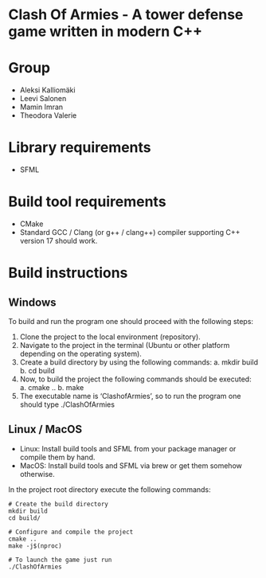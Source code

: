 # Clash Of Armies - A tower defense game written in modern C++

# Group
- Aleksi Kalliomäki
- Leevi Salonen
- Mamin Imran
- Theodora Valerie

# Library requirements

* SFML

# Build tool requirements

* CMake
* Standard GCC / Clang (or g++ / clang++) compiler supporting C++ version 17 should work.

# Build instructions

## Windows

To build and run the program one should proceed with the following steps:
1. Clone the project to the local environment (repository).
2. Navigate to the project in the terminal (Ubuntu or other platform depending on the operating system).
3. Create a build directory by using the following commands:
    a. mkdir build
    b. cd build
4. Now, to build the project the following commands should be executed:
    a. cmake ..
    b. make
5. The executable name is ‘ClashofArmies’, so to run the program one should type
./ClashOfArmies

## Linux / MacOS

* Linux: Install build tools and SFML from your package manager or compile them by hand.
* MacOS: Install build tools and SFML via brew or get them somehow otherwise.

In the project root directory execute the following commands:
```
# Create the build directory
mkdir build
cd build/

# Configure and compile the project
cmake ..
make -j$(nproc)

# To launch the game just run
./ClashOfArmies
```
